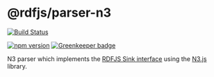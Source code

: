 # @rdfjs/parser-n3

[![Build Status](https://travis-ci.org/rdfjs/parser-n3.svg?branch=master)](https://travis-ci.org/rdfjs/parser-n3)

[![npm version](https://img.shields.io/npm/v/@rdfjs/parser-n3.svg)](https://www.npmjs.com/package/@rdfjs/parser-n3) [![Greenkeeper badge](https://badges.greenkeeper.io/rdfjs/parser-n3.svg)](https://greenkeeper.io/)

N3 parser which implements the [RDFJS Sink interface](http://rdf.js.org/) using the [N3.js](https://github.com/rdfjs/N3.js) library.
